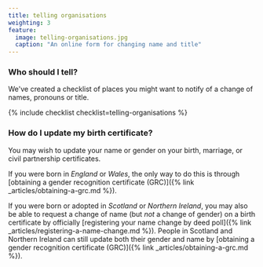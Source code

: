 ```yaml
---
title: telling organisations
weighting: 3
feature:
  image: telling-organisations.jpg
  caption: "An online form for changing name and title"
---
```


### Who should I tell?

We've created a checklist of places you might want to notify of a change of names, pronouns or title.

{% include checklist checklist=telling-organisations %}

### How do I update my birth certificate?

You may wish to update your name or gender on your birth, marriage, or civil partnership certificates. 

If you were born in *England* or *Wales*, the only way to do this is through [obtaining a gender recognition certificate (GRC)]({% link _articles/obtaining-a-grc.md %}).

If you were born or adopted in *Scotland* or *Northern Ireland*, you may also be able to request a change of name (but *not* a change of gender) on a birth certificate by officially [registering your name change by deed poll]({% link _articles/registering-a-name-change.md %}). People in Scotland and Northern Ireland can still update both their gender and name by [obtaining a gender recognition certificate (GRC)]({% link _articles/obtaining-a-grc.md %}). 
